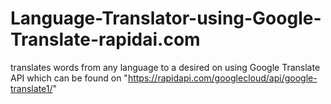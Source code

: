 # Language-Translator-using-Google-Translate-rapidai.com
translates words from any language to a desired on using Google Translate API which can be found on "https://rapidapi.com/googlecloud/api/google-translate1/"
